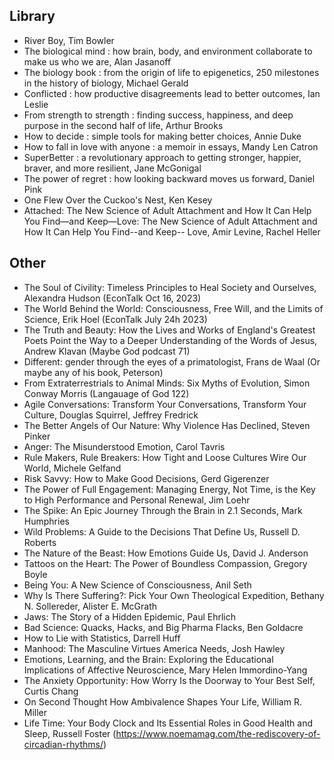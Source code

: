 ## Library

- River Boy, Tim Bowler
- The biological mind : how brain, body, and environment collaborate to make us who we are, Alan Jasanoff
- The biology book : from the origin of life to epigenetics, 250 milestones in the history of biology, Michael Gerald
- Conflicted : how productive disagreements lead to better outcomes, Ian Leslie
- From strength to strength : finding success, happiness, and deep purpose in the second half of life, Arthur Brooks
- How to decide : simple tools for making better choices, Annie Duke
- How to fall in love with anyone : a memoir in essays, Mandy Len Catron
- SuperBetter : a revolutionary approach to getting stronger, happier, braver, and more resilient, Jane McGonigal
- The power of regret : how looking backward moves us forward, Daniel Pink
- One Flew Over the Cuckoo's Nest, Ken Kesey
- Attached: The New Science of Adult Attachment and How It Can Help You Find—and Keep—Love: The New Science of Adult Attachment and How It Can Help You Find--and Keep-- Love, Amir Levine, Rachel Heller

## Other

- The Soul of Civility: Timeless Principles to Heal Society and Ourselves, Alexandra Hudson (EconTalk Oct 16, 2023)
- The World Behind the World: Consciousness, Free Will, and the Limits of Science, Erik Hoel (EconTalk July 24h 2023)
- The Truth and Beauty: How the Lives and Works of England's Greatest Poets Point the Way to a Deeper Understanding of the Words of Jesus, Andrew Klavan (Maybe God podcast 71)
- Different: gender through the eyes of a primatologist, Frans de Waal (Or maybe any of his book, Peterson)
- From Extraterrestrials to Animal Minds: Six Myths of Evolution, Simon Conway Morris (Langauage of God 122)
- Agile Conversations: Transform Your Conversations, Transform Your Culture, Douglas Squirrel, Jeffrey Fredrick
- The Better Angels of Our Nature: Why Violence Has Declined, Steven Pinker
- Anger: The Misunderstood Emotion, Carol Tavris
- Rule Makers, Rule Breakers: How Tight and Loose Cultures Wire Our World, Michele Gelfand 
- Risk Savvy: How to Make Good Decisions, Gerd Gigerenzer
- The Power of Full Engagement: Managing Energy, Not Time, is the Key to High Performance and Personal Renewal, Jim Loehr
- The Spike: An Epic Journey Through the Brain in 2.1 Seconds, Mark Humphries 
- Wild Problems: A Guide to the Decisions That Define Us, Russell D. Roberts
- The Nature of the Beast: How Emotions Guide Us, David J. Anderson
- Tattoos on the Heart: The Power of Boundless Compassion, Gregory Boyle
- Being You: A New Science of Consciousness, Anil Seth
- Why Is There Suffering?: Pick Your Own Theological Expedition, Bethany N. Sollereder, Alister E. McGrath
- Jaws: The Story of a Hidden Epidemic, Paul Ehrlich
- Bad Science: Quacks, Hacks, and Big Pharma Flacks, Ben Goldacre 
- How to Lie with Statistics, Darrell Huff
- Manhood: The Masculine Virtues America Needs, Josh Hawley 
- Emotions, Learning, and the Brain: Exploring the Educational Implications of Affective Neuroscience, Mary Helen Immordino-Yang
- The Anxiety Opportunity: How Worry Is the Doorway to Your Best Self, Curtis Chang
- On Second Thought How Ambivalence Shapes Your Life, William R. Miller
- Life Time: Your Body Clock and Its Essential Roles in Good Health and Sleep, Russell Foster (https://www.noemamag.com/the-rediscovery-of-circadian-rhythms/)
